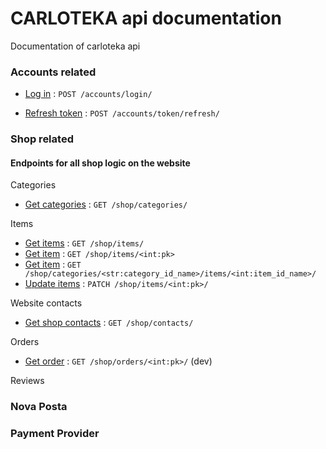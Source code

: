 # CARLOTEKA api documentation 

Documentation of carloteka api

### Accounts related

[//]: # ()
[//]: # (Auth)

[//]: # ()
[//]: # (* [Sign up]&#40;accounts/signup/post.md&#41; : `POST /accounts/signup/`)

* [Log in](accounts/login/post.md) : `POST /accounts/login/`

[//]: # (* [Sign up or Login via google]&#40;accounts/google/login/post.md&#41; : `POST /accounts/google/login/` &#40;no docs&#41;)

[//]: # (* [Sign up or Login via Facebook]&#40;accounts/facebook/login/post.md&#41; : `POST /accounts/facebook/login/` &#40;no docs&#41;)

* [Refresh token](accounts/token/refresh/post.md) : `POST /accounts/token/refresh/`

[//]: # (* [Get user]&#40;accounts/users/pk/get.md&#41; : `GET /accounts/users/<int:pk>`)

[//]: # (* [Update user]&#40;accounts/users/pk/patch.md&#41; : `PATCH /accounts/user/<int:pk>`)

[//]: # (* [Delete user]&#40;accounts/users/pk/delete.md&#41; : `DELETE /accounts/user/<int:pk>`)


[//]: # (* [Create user address]&#40;accounts/users/pk/adress/post.md&#41; : `POST /accounts/user/<int:pk>/adress`)

[//]: # (* [Get user address]&#40;accounts/users/pk/adress/get.md&#41; : `GET /accounts/user/<int:pk>/adress`)

[//]: # (* [Update user address]&#40;accounts/users/pk/adress/put.md&#41; : `PUT /accounts/user/<int:pk>/adress`)

[//]: # (* [delete user address]&#40;accounts/users/pk/adress/delete.md&#41; : `DELETE /accounts/user/<int:pk>/adress`)


### Shop related

#### Endpoints for all shop logic on the website

Categories

* [Get categories](shop/categories/get.md) : `GET /shop/categories/`

Items

* [Get items](shop/items/get.md) : `GET /shop/items/`
* [Get item](shop/items/pk/get.md) : `GET /shop/items/<int:pk>`
* [Get item](shop/categories/id_name/items/id_name/get.md) : `GET /shop/categories/<str:category_id_name>/items/<int:item_id_name>/`
* [Update items](shop/items/pk/patch.md) : `PATCH /shop/items/<int:pk>/`

Website contacts

* [Get shop contacts](shop/contacts/get.md) : `GET /shop/contacts/`
 
Orders

[//]: # ()
[//]: # (* [Get orders]&#40;shop/orders/get.md&#41; : `GET /shop/orders` &#40;dev&#41;)

* [Get order](shop/orders/pk/get.md) : `GET /shop/orders/<int:pk>/` (dev)

[//]: # (* [Create order]&#40;shop/orders/post.md&#41; : `POST /shop/orders` &#40;dev&#41;)

[//]: # (* [Update order]&#40;shop/orders/pk/patch.md&#41; : `PATCH /shop/orders/<int:pk>` &#40;dev&#41;)

[//]: # ()
Reviews

[//]: # ()
[//]: # (* [Get items' reviews]&#40;shop/items/pk/reviews/get.md&#41; : `GET /shop/itmes/<int:pk>/reviews` &#40;dev&#41;)

[//]: # (* [Create review]&#40;shop/reviews/post.md&#41; : `POST /shop/reviews` &#40;dev&#41;)


### Nova Posta 


### Payment Provider
